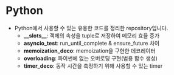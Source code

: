 # Python
- Python에서 사용할 수 있는 유용한 코드를 정리한 repository입니다.
    - **\_\_slots\_\_**: 객체의 속성을 tuple로 저장하여 메모리 효율 증가
    - **asyncio_test**: run_until_complete & ensure_future 차이
    - **memoization_deco**: memoization을 구현한 데코레이터
    - **overloading**: 파이썬에 없는 오버로딩 구현(범용 함수 생성)
    - **timer_deco**: 동작 시간을 측정하기 위해 사용할 수 있는 timer